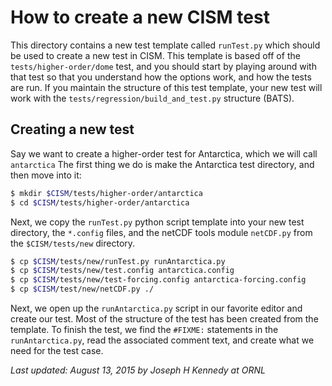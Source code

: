 How to create a new CISM test
=============================

This directory contains a new test template called `runTest.py` which
should be used to create a new test in CISM. This template is based off of the
`tests/higher-order/dome` test, and you should start by playing around with that test
so that you understand how the options work, and how the tests are run. If you
maintain the structure of this test template, your new test will work with the
`tests/regression/build_and_test.py` structure (BATS). 

Creating a new test
----------------------------

Say we want to create a higher-order test for Antarctica, which we will 
call `antarctica` The first thing we do is make the Antarctica test
directory, and then move into it:

```bash
$ mkdir $CISM/tests/higher-order/antarctica
$ cd $CISM/tests/higher-order/antarctica
```

Next, we copy the `runTest.py` python script template into your new test
directory, the `*.config` files, and the netCDF tools module `netCDF.py` from
the `$CISM/tests/new` directory. 

```bash
$ cp $CISM/tests/new/runTest.py runAntarctica.py
$ cp $CISM/tests/new/test.config antarctica.config
$ cp $CISM/tests/new/test-forcing.config antarctica-forcing.config
$ cp $CISM/test/new/netCDF.py ./
```

Next, we open up the `runAntarctica.py` script in our favorite editor 
and create our test. Most of the structure of the test has been created
from the template. To finish the test, we find the `#FIXME:` statements
in the `runAntarctica.py`, read the associated comment text, and create
what we need for the test case. 


_Last updated: August 13, 2015 by Joseph H Kennedy at ORNL_
